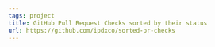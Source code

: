 ```yaml
---
tags: project
title: GitHub Pull Request Checks sorted by their status
url: https://github.com/ipdxco/sorted-pr-checks
---
```

